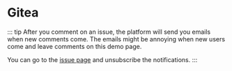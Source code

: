 # Gitea

::: tip
After you comment on an issue, the platform will send you emails when new comments come. The emails might be annoying when new users come and leave comments on this demo page.

You can go to the [issue page](https://gitea.com/meteorlxy/vssue/issues/1) and unsubscribe the notifications.
:::

<VssueDemo platform="gitea" />
